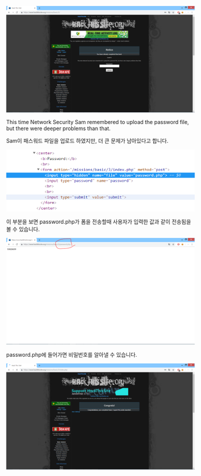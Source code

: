 ![1](1.PNG)

This time Network Security Sam remembered to upload the password file, but there were deeper problems than that.

Sam이 패스워드 파일을 업로드 하였지만, 더 큰 문제가 남아있다고 합니다. 


![2](2.PNG)

<input type="hidden" name="file" value="password.php">
이 부분을 보면 password.php가 폼을 전송할때 사용자가 입력한 값과 같이 전송됨을 볼 수 있습니다.

![3](3.PNG)

password.php에 들어가면 비밀번호를 알아낼 수 있습니다.

![4](4.PNG)



